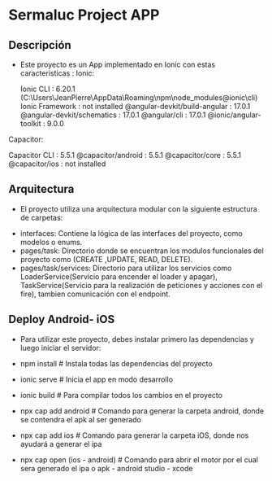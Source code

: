 # Sermaluc Project APP

## Descripción
* Este proyecto es un App  implementado en Ionic con estas caracteristicas : 
Ionic:

   Ionic CLI                     : 6.20.1 (C:\Users\JeanPierre\AppData\Roaming\npm\node_modules\@ionic\cli)
   Ionic Framework               : not installed
   @angular-devkit/build-angular : 17.0.1
   @angular-devkit/schematics    : 17.0.1
   @angular/cli                  : 17.0.1
   @ionic/angular-toolkit        : 9.0.0

Capacitor:

   Capacitor CLI      : 5.5.1
   @capacitor/android : 5.5.1
   @capacitor/core    : 5.5.1
   @capacitor/ios     : not installed

## Arquitectura
* El proyecto utiliza una arquitectura modular con la siguiente estructura de carpetas:

- interfaces: Contiene la lógica de las interfaces del proyecto, como modelos o enums.
- pages/task: Directorio donde se encuentran los modulos funcionales del proyecto como (CREATE ,UPDATE, READ, DELETE).
- pages/task/services: Directorio para utilizar los servicios como LoaderService(Servicio para encender el loader y apagar), TaskService(Servicio para la realización de peticiones y acciones con el fire), tambien comunicación con el endpoint. 

## Deploy Android- iOS 
- Para utilizar este proyecto, debes instalar primero las dependencias y luego iniciar el servidor:

- npm install          # Instala todas las dependencias del proyecto
- ionic serve          # Inicia el app en modo desarrollo
- ionic build          # Para compilar todos los cambios en el proyecto
- npx cap add android  # Comando para generar la carpeta android, donde se contendra el apk al ser generado
- npx cap add ios      # Comando para generar la carpeta iOS, donde nos ayudará a generar el ipa
- npx cap open (ios - android) # Comando para abrir el motor por el cual sera generado el ipa o apk - android studio - xcode
